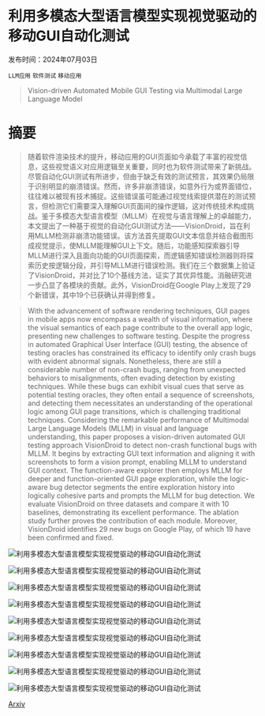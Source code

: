 # 利用多模态大型语言模型实现视觉驱动的移动GUI自动化测试

发布时间：2024年07月03日

`LLM应用` `软件测试` `移动应用`

> Vision-driven Automated Mobile GUI Testing via Multimodal Large Language Model

# 摘要

> 随着软件渲染技术的提升，移动应用的GUI页面如今承载了丰富的视觉信息，这些视觉语义对应用逻辑至关重要，同时也为软件测试带来了新挑战。尽管自动化GUI测试有所进步，但由于缺乏有效的测试预言，其效果仍局限于识别明显的崩溃错误。然而，许多非崩溃错误，如意外行为或界面错位，往往难以被现有技术捕捉。这些错误虽可能通过视觉线索提供潜在的测试预言，但检测它们需要深入理解GUI页面间的操作逻辑，这对传统技术构成挑战。鉴于多模态大型语言模型（MLLM）在视觉与语言理解上的卓越能力，本文提出了一种基于视觉的自动化GUI测试方法——VisionDroid，旨在利用MLLM检测非崩溃功能错误。该方法首先提取GUI文本信息并结合截图形成视觉提示，使MLLM能理解GUI上下文。随后，功能感知探索器引导MLLM进行深入且面向功能的GUI页面探索，而逻辑感知错误检测器则将探索历史按逻辑分段，并引导MLLM进行错误检测。我们在三个数据集上验证了VisionDroid，并对比了10个基线方法，证实了其优异性能。消融研究进一步凸显了各模块的贡献。此外，VisionDroid在Google Play上发现了29个新错误，其中19个已获确认并得到修复。

> With the advancement of software rendering techniques, GUI pages in mobile apps now encompass a wealth of visual information, where the visual semantics of each page contribute to the overall app logic, presenting new challenges to software testing. Despite the progress in automated Graphical User Interface (GUI) testing, the absence of testing oracles has constrained its efficacy to identify only crash bugs with evident abnormal signals. Nonetheless, there are still a considerable number of non-crash bugs, ranging from unexpected behaviors to misalignments, often evading detection by existing techniques. While these bugs can exhibit visual cues that serve as potential testing oracles, they often entail a sequence of screenshots, and detecting them necessitates an understanding of the operational logic among GUI page transitions, which is challenging traditional techniques. Considering the remarkable performance of Multimodal Large Language Models (MLLM) in visual and language understanding, this paper proposes a vision-driven automated GUI testing approach VisionDroid to detect non-crash functional bugs with MLLM. It begins by extracting GUI text information and aligning it with screenshots to form a vision prompt, enabling MLLM to understand GUI context. The function-aware explorer then employs MLLM for deeper and function-oriented GUI page exploration, while the logic-aware bug detector segments the entire exploration history into logically cohesive parts and prompts the MLLM for bug detection. We evaluate VisionDroid on three datasets and compare it with 10 baselines, demonstrating its excellent performance. The ablation study further proves the contribution of each module. Moreover, VisionDroid identifies 29 new bugs on Google Play, of which 19 have been confirmed and fixed.

![利用多模态大型语言模型实现视觉驱动的移动GUI自动化测试](../../../paper_images/2407.03037/bug-example.png)

![利用多模态大型语言模型实现视觉驱动的移动GUI自动化测试](../../../paper_images/2407.03037/Pilot-study.png)

![利用多模态大型语言模型实现视觉驱动的移动GUI自动化测试](../../../paper_images/2407.03037/overview.png)

![利用多模态大型语言模型实现视觉驱动的移动GUI自动化测试](../../../paper_images/2407.03037/example-screenshot.png)

![利用多模态大型语言模型实现视觉驱动的移动GUI自动化测试](../../../paper_images/2407.03037/example-history.png)

![利用多模态大型语言模型实现视觉驱动的移动GUI自动化测试](../../../paper_images/2407.03037/explore-prompt.png)

![利用多模态大型语言模型实现视觉驱动的移动GUI自动化测试](../../../paper_images/2407.03037/test-seq-example.png)

![利用多模态大型语言模型实现视觉驱动的移动GUI自动化测试](../../../paper_images/2407.03037/Detect-prompt.png)

![利用多模态大型语言模型实现视觉驱动的移动GUI自动化测试](../../../paper_images/2407.03037/RQ2-2.png)

[Arxiv](https://arxiv.org/abs/2407.03037)